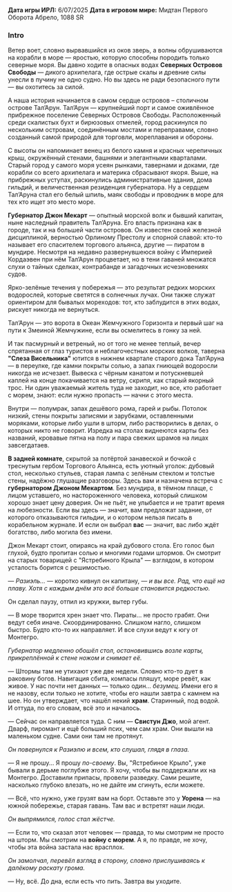 **Дата игры ИРЛ:** 6/07/2025
**Дата в игровом мире:** Мидтан Первого Оборота Абрело, 1088 SR
### Intro
Ветер воет, словно вырвавшийся из оков зверь, а волны обрушиваются на корабли в море — яростью, которую способны породить только северные моря. Вы давно ходите в опасных водах **Северных Островов Свободы** — дикого архипелага, где острые скалы и древние силы унесли в пучину не одно судно. Но вы здесь не ради безопасного пути — вы охотитесь за силой.  
  

А наша история начинается в самом сердце островов – столичном острове Тал’Арун. Тал’Арун — крупнейший порт и самое оживлённое прибрежное поселение Северных Островов Свободы. Расположенный среди скалистых бухт и бирюзовых отмелей, город раскинулся по нескольким островам, соединённым мостами и переправами, словно созданный самой природой для торговли, мореплавания и обороны.

С высоты он напоминает венец из белого камня и красных черепичных крыш, окружённый стенами, башнями и элегантными кварталами. Старый город у самого моря усеян рынками, тавернами и доками, где корабли со всего архипелага и материка сбрасывают якоря. Выше, на прибрежных уступах, раскинулись административные здания, дома гильдий, и величественная резиденция губернатора. Ну а сердцем Тал’Аруна стал его белый шпиль, маяк свободы и проводник в море для тех кто ищет это место море.

**Губернатор Джон Мекарт** — опытный морской волк и бывший капитан, ныне наследный правитель Тал’Аруна. Его власть признана как в городе, так и на большей части островов. Он известен своей железной дисциплиной, верностью Орлиному Престолу и спорной славой: кто-то называет его спасителем торгового альянса, другие — пиратом в мундире. Несмотря на недавно развернувшеюся войну с Империей Кордаэвен при нём Тал’Арун процветает, но в тени гаваней множатся слухи о тайных сделках, контрабанде и загадочных исчезновениях судов.

Ярко-зелёные течения у побережья — это результат редких морских водорослей, которые светятся в солнечных лучах. Они также служат ориентиром для бывалых мореходов: тот, кто заблудится в этих водах, рискует никогда не вернуться.

Тал’Арун — это ворота в Океан Жемчужного Горизонта и первый шаг на пути к Змеиной Жемчужине, если вы осмелитесь в гонку за ней.

И так пасмурный и ветреный, но от того не менее теплый, вечер спрятанная от глаз туристов и неблагочестных морских волков, таверна **"Слеза Висельника"** ютится в нижнем квартале старого дока Тал’Аруна — в переулке, где камни покрыты солью, а запах гниющей водоросли никогда не исчезает. Вывеска с чёрным канатом и потускневшей каплей на конце покачивается на ветру, скрипя, как старый якорный трос. Ни один уважаемый житель туда не заходит, но все, кто работает с морем, знают: если нужно пропасть — начни с этого места.

Внутри — полумрак, запах дешёвого рома, гарей и рыбы. Потолок низкий, стены покрыты записями и зарубками, оставленными моряками, которые либо ушли в шторм, либо растворились в делах, о которых никто не говорит. Изредка на столах виднеются карты без названий, кровавые пятна на полу и пара свежих шрамов на лицах завсегдатаев.

**В задней комнате**, скрытой за потёртой занавеской и бочкой с треснутым гербом Торгового Альянса, есть уютный уголок: дубовый стол, несколько стульев, старая лампа с зелёным стеклом и толстые стены, надёжно глушащие разговоры. Здесь вам и назначена встреча с **губернатором Джоном Мекартом**. Без мундира, в тёмном плаще, с лицом уставшего, но настороженного человека, который слишком хорошо знает цену доверия. Он не пьёт, не улыбается и не тратит время на любезности. Если вы здесь — значит, вам предложат задание, от которого отказываются гильдии, и о котором нельзя писать в корабельном журнале. И если он выбрал **вас** — значит, вас либо ждёт богатство, либо могила без имени.

Джон Мекарт стоит, опираясь на край дубового стола. Его голос был глухой, будто пропитан солью и многими годами штормов. Он смотрит на старых товарищей с "Ястребиного Крыла" — взглядом, в котором усталость борится с решимостью.

— _Разиэль…_ — коротко кивнул он капитану, — _и вы все. Рад, что ещё на плаву. Хотя с каждым днём это всё больше становится редкостью._

Он сделал паузу, отпил из кружки, вытер губы.

— В море творится хрен знает что. Пираты... не просто грабят. Они ведут себя иначе. Скоординированно. Слишком нагло, слишком быстро. Будто кто-то их направляет. И все слухи ведут к югу от Монтегро.

_Губернатор медленно обошёл стол, остановившись возле карты, прикреплённой к стене ножом и снимает её._

— Штормы там не утихают уже две недели. Словно кто-то дует в раковину богов. Навигация сбита, компасы пляшут, море ревёт, как живое. У нас почти нет данных — только один… _безумец_. Имени его я не назову, если только не хотите, чтобы его нашли завтра с камнем на шее. Но он утверждает, что нашёл некий **храм**. Старинный, под водой. И оттуда, по его словам, всё это и началось.

— Сейчас он направляется туда. С ним — **Свистун Джо**, мой агент. Дварф, пиромант и ещё больший псих, чем сам храм. Они вышли на маленьком судне. Сами они там не протянут.

_Он повернулся к Разиэлю и всем, кто слушал, глядя в глаза._

— Я не прошу... Я прошу _по-своему_. Вы, "Ястребиное Крыло", уже бывали в дерьме поглубже этого. Я хочу, чтобы вы поддержали их на Монтегро. Доставили припасы, провели разведку. Сами решите, насколько глубоко влезать, но не дайте им сгинуть, если можете.

— Всё, что нужно, уже грузят вам на борт. Оставьте это у **Уорена** — на южной побережье, старая гавань. Там вас и встретят наши люди.

_Он выпрямился, голос стал жёстче._

— Если то, что сказал этот человек — правда, то мы смотрим не просто на шторм. Мы смотрим на **войну с морем**. А я, по правде, не хочу, чтобы эта война застала нас врасплох.

_Он замолчал, перевёл взгляд в сторону, словно прислушиваясь к далёкому раскату грома._

— Ну, всё. До дна, если есть что пить. Завтра вы уходите.